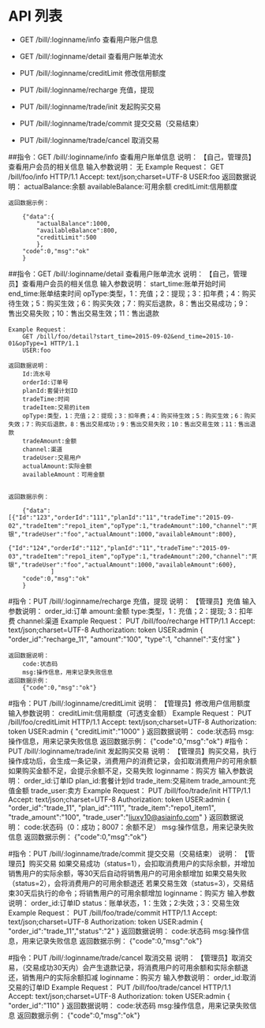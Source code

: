 # API 列表
- GET /bill/:loginname/info 查看用户账户信息

- GET /bill/:loginname/detail 查看用户账单流水

- PUT /bill/:loginname/creditLimit 修改信用额度

- PUT /bill/:loginname/recharge 充值，提现

- PUT /bill/:loginname/trade/init 发起购买交易

- PUT /bill/:loginname/trade/commit 提交交易（交易结束）

- PUT /bill/:loginname/trade/cancel 取消交易


##指令：GET /bill/:loginname/info 查看用户账单信息
	说明：
		【自己，管理员】查看用户会员的相关信息
	输入参数说明：
		无
	Example Request：
		GET /bill/foo/info HTTP/1.1 
		Accept: text/json;charset=UTF-8
		USER:foo
	返回数据说明：
		actualBalance:余额
		availableBalance:可用余额
		creditLimit:信用额度

	返回数据示例：

		{"data":{
			"actualBalance":1000,
			"availableBalance":800,
			"creditLimit":500
			},
		"code":0,"msg":"ok"
		}
##指令：GET /bill/:loginname/detail 查看用户账单流水
	说明：
		【自己，管理员】查看用户会员的相关信息
	输入参数说明：
		start_time:账单开始时间
		end_time:账单结束时间
		opType:类型，1：充值；2：提现；3：扣年费；4：购买待生效；5：购买生效；6：购买失效；7：购买后退款，8：售出交易成功；9：售出交易失败；10：售出交易生效；11：售出退款
		
	Example Request：
		GET /bill/foo/detail?start_time=2015-09-02&end_time=2015-10-01&opType=1 HTTP/1.1 
		USER:foo
		
	返回数据说明：
		Id:流水号
		orderId:订单号
		planId:套餐计划ID
		tradeTime:时间
		tradeItem:交易的item
		opType:类型，1：充值；2：提现；3：扣年费；4：购买待生效；5：购买生效；6：购买失效；7：购买后退款，8：售出交易成功；9：售出交易失败；10：售出交易生效；11：售出退款
		tradeAmount:金额
		channel:渠道
		tradeUser:交易用户
		actualAmount:实际金额
		availableAmount：可用金额
		
	
	返回数据示例：

		{"data":[{"Id":"123","orderId":"111","planId":"11","tradeTime":"2015-09-02","tradeItem":"repo1_item","opType":1,"tradeAmount":100,"channel":"网银","tradeUser":"foo","actualAmount":1000,"availableAmount":800},
				 {"Id":"124","orderId":"112","planId":"11","tradeTime":"2015-09-03","tradeItem":"repo1_item","opType":1,"tradeAmount":200,"channel":"网银","tradeUser":"foo","actualAmount":1000,"availableAmount":600},
			    ]
		"code":0,"msg":"ok"
		}


#指令：PUT /bill/:loginname/recharge 充值，提现
	说明：
		【管理员】充值
	输入参数说明：
		order_id:订单
		amount:金额
		type:类型，1：充值；2：提现; 3：扣年费
		channel:渠道
	Example Request：
		PUT /bill/foo/recharge HTTP/1.1 
		Accept: text/json;charset=UTF-8
		Authorization: token
		USER:admin
		{
			"order_id":"recharge_11",
			"amount":"100",
			"type":1,
			"channel":"支付宝"
		}

	返回数据说明：
		code:状态码
		msg:操作信息，用来记录失败信息
	返回数据示例：
		{"code":0,"msg":"ok"}
#指令：PUT /bill/:loginname/creditLimit
	说明：
		【管理员】修改用户信用额度
	输入参数说明：
		creditLimit:信用额度（可透支金额）
	Example Request：
		PUT /bill/foo/creditLimit HTTP/1.1 
		Accept: text/json;charset=UTF-8
		Authorization: token
		USER:admin
		{
			"creditLimit":"1000"
		}
	返回数据说明：
		code:状态码
		msg:操作信息，用来记录失败信息
	返回数据示例：
		{"code":0,"msg":"ok"}
#指令：PUT /bill/:loginname/trade/init 发起购买交易
	说明：
		【管理员】购买交易，执行操作成功后，会生成一条记录，消费用户的消费记录，会扣取消费用户的可用余额
				如果购买金额不足，会提示余额不足，交易失败
				loginname：购买方
	输入参数说明：
		order_id:订单ID
		plan_id:套餐计划Id
		trade_item:交易item
		trade_amount:充值金额
		trade_user:卖方
	Example Request：
		PUT /bill/foo/trade/init HTTP/1.1 
		Accept: text/json;charset=UTF-8
		Authorization: token
		USER:admin
		{
			"order_id":"trade_11",
			"plan_id":"111",
			"trade_item":"repo1_item1",
			"trade_amount":"100",
			"trade_user":"liuxy10@asiainfo.com"
		}
	返回数据说明：
		code:状态码（0：成功；8007：余额不足）
		msg:操作信息，用来记录失败信息
	返回数据示例：
		{"code":0,"msg":"ok"}

#指令：PUT /bill/:loginname/trade/commit 提交交易（交易结束）
	说明：
		【管理员】购买交易
			   如果交易成功（status=1），会扣取消费用户的实际余额，并增加销售用户的实际余额，等30天后自动将销售用户的可用余额增加
			   如果交易失败（status=2），会将消费用户的可用余额退还
			   若果交易生效（status=3），交易结束30天后执行的命令；将销售用户的可用余额增加
			   loginname：购买方
	输入参数说明：
		order_id:订单ID
		status：账单状态，1：生效；2:失效；3：交易生效
	Example Request：
		PUT /bill/foo/trade/commit HTTP/1.1 
		Accept: text/json;charset=UTF-8
		Authorization: token
		USER:admin
		{
			"order_id":"trade_11","status":"2"
		}
	返回数据说明：
		code:状态码
		msg:操作信息，用来记录失败信息
	返回数据示例：
		{"code":0,"msg":"ok"}
		
#指令：PUT /bill/:loginname/trade/cancel 取消交易
	说明：
		【管理员】取消交易，（交易成功30天内）会产生退款记录，将消费用户的可用余额和实际余额退还，销售用户的实际余额扣减
			     loginname：购买方
	输入参数说明：
		order_id:取消交易的订单ID
	Example Request：
		PUT /bill/foo/trade/cancel HTTP/1.1 
		Accept: text/json;charset=UTF-8
		Authorization: token
		USER:admin
		{
			"order_id":"110"
		}
	返回数据说明：
		code:状态码
		msg:操作信息，用来记录失败信息
	返回数据示例：
		{"code":0,"msg":"ok"}
		
